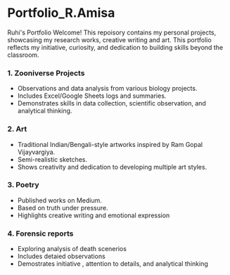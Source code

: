 # Portfolio_R.Amisa 
Ruhi's Portfolio 
Welcome! This repoisory contains my personal projects, showcasing my research works, creative writing and art. This portfolio reflects my initiative, curiosity, and dedication to building skills beyond the classroom.

### 1. Zooniverse Projects
- Observations and data analysis from various biology projects.
- Includes Excel/Google Sheets logs and summaries.
- Demonstrates skills in data collection, scientific observation, and analytical thinking.

### 2. Art
- Traditional Indian/Bengali-style artworks inspired by Ram Gopal Vijayvargiya.
- Semi-realistic sketches.
- Shows creativity and dedication to developing multiple art styles.

### 3. Poetry
- Published works on Medium.
- Based on truth under pressure.
- Highlights creative writing and emotional expression

### 4. Forensic reports
- Exploring analysis of death scenerios
- Includes detaied observations
- Demostrates initiative , attention to details, and analytical thinking 
